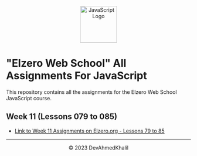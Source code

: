 <div align="center">
  <img src="https://upload.wikimedia.org/wikipedia/commons/6/6a/JavaScript-logo.png" alt="JavaScript Logo" width="100" height="100">
</div>

# "Elzero Web School" All Assignments For JavaScript

This repository contains all the assignments for the Elzero Web School JavaScript course.

## Week 11 (Lessons 079 to 085)

- [Link to Week 11 Assignments on Elzero.org - Lessons 79 to 85](https://elzero.org/javascript-bootcamp-assignments-lesson-from-079-to-085/lesson-from-079-to-085/)

---
<div align="center">
  &copy; 2023 DevAhmedKhalil
</div>

